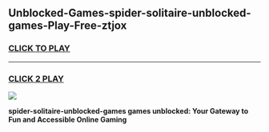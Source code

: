 
## Unblocked-Games-spider-solitaire-unblocked-games-Play-Free-ztjox
<h3>
<a href="https://premium76.site?title=spider-solitaire-unblocked-games&ref=10A">CLICK TO PLAY</a></h3>
<hr>

<h3>
<a href="https://premium76.site?title=spider-solitaire-unblocked-games&ref=10A">CLICK 2 PLAY</a>
  
</h3>

<a href="https://premium76.site?title=spider-solitaire-unblocked-games&ref=10A"><img src="https://clearcache.store/games.png"></a>


**spider-solitaire-unblocked-games games unblocked: Your Gateway to Fun and Accessible Online Gaming**
